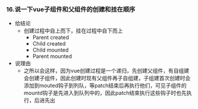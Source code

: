 ### 16.说一下vue子组件和父组件的创建和挂在顺序

+ 给结论
  + 创建过程中自上而下，挂在过程中自下而上
    + Parent created
    + Child created
    + Child mounted
    + Parent mounted
+ 说理由
  + 之所以会这样，因为vue创建过程是一个递归，先创建父组件，有自组建会创建子组件，因此创建时现有父组件再子自组建，子组建首次创建时会添加到mouted钩子到列队，等patch结束后再执行他们，可见子组件的mountd钩子是先进入到队列中的，因此patch结束执行这些钩子时也先执行，后进先出
